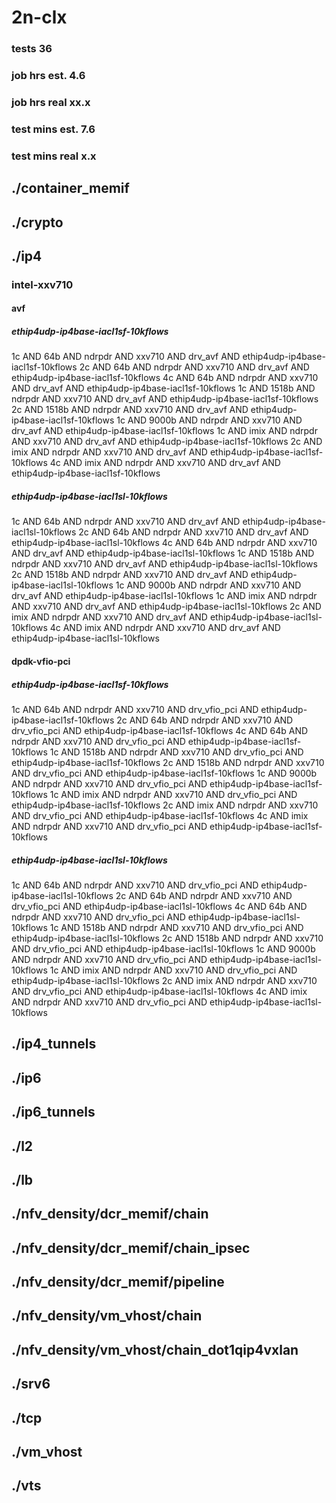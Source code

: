 # 2n-clx
### tests 36
### job hrs est. 4.6
### job hrs real xx.x
### test mins est. 7.6
### test mins real x.x
## ./container_memif
## ./crypto
## ./ip4
### intel-xxv710
#### avf
##### ethip4udp-ip4base-iacl1sf-10kflows
1c AND 64b AND ndrpdr AND xxv710 AND drv_avf AND ethip4udp-ip4base-iacl1sf-10kflows
2c AND 64b AND ndrpdr AND xxv710 AND drv_avf AND ethip4udp-ip4base-iacl1sf-10kflows
4c AND 64b AND ndrpdr AND xxv710 AND drv_avf AND ethip4udp-ip4base-iacl1sf-10kflows
1c AND 1518b AND ndrpdr AND xxv710 AND drv_avf AND ethip4udp-ip4base-iacl1sf-10kflows
2c AND 1518b AND ndrpdr AND xxv710 AND drv_avf AND ethip4udp-ip4base-iacl1sf-10kflows
1c AND 9000b AND ndrpdr AND xxv710 AND drv_avf AND ethip4udp-ip4base-iacl1sf-10kflows
1c AND imix AND ndrpdr AND xxv710 AND drv_avf AND ethip4udp-ip4base-iacl1sf-10kflows
2c AND imix AND ndrpdr AND xxv710 AND drv_avf AND ethip4udp-ip4base-iacl1sf-10kflows
4c AND imix AND ndrpdr AND xxv710 AND drv_avf AND ethip4udp-ip4base-iacl1sf-10kflows
##### ethip4udp-ip4base-iacl1sl-10kflows
1c AND 64b AND ndrpdr AND xxv710 AND drv_avf AND ethip4udp-ip4base-iacl1sl-10kflows
2c AND 64b AND ndrpdr AND xxv710 AND drv_avf AND ethip4udp-ip4base-iacl1sl-10kflows
4c AND 64b AND ndrpdr AND xxv710 AND drv_avf AND ethip4udp-ip4base-iacl1sl-10kflows
1c AND 1518b AND ndrpdr AND xxv710 AND drv_avf AND ethip4udp-ip4base-iacl1sl-10kflows
2c AND 1518b AND ndrpdr AND xxv710 AND drv_avf AND ethip4udp-ip4base-iacl1sl-10kflows
1c AND 9000b AND ndrpdr AND xxv710 AND drv_avf AND ethip4udp-ip4base-iacl1sl-10kflows
1c AND imix AND ndrpdr AND xxv710 AND drv_avf AND ethip4udp-ip4base-iacl1sl-10kflows
2c AND imix AND ndrpdr AND xxv710 AND drv_avf AND ethip4udp-ip4base-iacl1sl-10kflows
4c AND imix AND ndrpdr AND xxv710 AND drv_avf AND ethip4udp-ip4base-iacl1sl-10kflows
#### dpdk-vfio-pci
##### ethip4udp-ip4base-iacl1sf-10kflows
1c AND 64b AND ndrpdr AND xxv710 AND drv_vfio_pci AND ethip4udp-ip4base-iacl1sf-10kflows
2c AND 64b AND ndrpdr AND xxv710 AND drv_vfio_pci AND ethip4udp-ip4base-iacl1sf-10kflows
4c AND 64b AND ndrpdr AND xxv710 AND drv_vfio_pci AND ethip4udp-ip4base-iacl1sf-10kflows
1c AND 1518b AND ndrpdr AND xxv710 AND drv_vfio_pci AND ethip4udp-ip4base-iacl1sf-10kflows
2c AND 1518b AND ndrpdr AND xxv710 AND drv_vfio_pci AND ethip4udp-ip4base-iacl1sf-10kflows
1c AND 9000b AND ndrpdr AND xxv710 AND drv_vfio_pci AND ethip4udp-ip4base-iacl1sf-10kflows
1c AND imix AND ndrpdr AND xxv710 AND drv_vfio_pci AND ethip4udp-ip4base-iacl1sf-10kflows
2c AND imix AND ndrpdr AND xxv710 AND drv_vfio_pci AND ethip4udp-ip4base-iacl1sf-10kflows
4c AND imix AND ndrpdr AND xxv710 AND drv_vfio_pci AND ethip4udp-ip4base-iacl1sf-10kflows
##### ethip4udp-ip4base-iacl1sl-10kflows
1c AND 64b AND ndrpdr AND xxv710 AND drv_vfio_pci AND ethip4udp-ip4base-iacl1sl-10kflows
2c AND 64b AND ndrpdr AND xxv710 AND drv_vfio_pci AND ethip4udp-ip4base-iacl1sl-10kflows
4c AND 64b AND ndrpdr AND xxv710 AND drv_vfio_pci AND ethip4udp-ip4base-iacl1sl-10kflows
1c AND 1518b AND ndrpdr AND xxv710 AND drv_vfio_pci AND ethip4udp-ip4base-iacl1sl-10kflows
2c AND 1518b AND ndrpdr AND xxv710 AND drv_vfio_pci AND ethip4udp-ip4base-iacl1sl-10kflows
1c AND 9000b AND ndrpdr AND xxv710 AND drv_vfio_pci AND ethip4udp-ip4base-iacl1sl-10kflows
1c AND imix AND ndrpdr AND xxv710 AND drv_vfio_pci AND ethip4udp-ip4base-iacl1sl-10kflows
2c AND imix AND ndrpdr AND xxv710 AND drv_vfio_pci AND ethip4udp-ip4base-iacl1sl-10kflows
4c AND imix AND ndrpdr AND xxv710 AND drv_vfio_pci AND ethip4udp-ip4base-iacl1sl-10kflows
## ./ip4_tunnels
## ./ip6
## ./ip6_tunnels
## ./l2
## ./lb
## ./nfv_density/dcr_memif/chain
## ./nfv_density/dcr_memif/chain_ipsec
## ./nfv_density/dcr_memif/pipeline
## ./nfv_density/vm_vhost/chain
## ./nfv_density/vm_vhost/chain_dot1qip4vxlan
## ./srv6
## ./tcp
## ./vm_vhost
## ./vts
